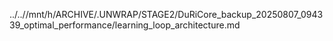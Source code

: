 ../..//mnt/h/ARCHIVE/.UNWRAP/STAGE2/DuRiCore_backup_20250807_094339_optimal_performance/learning_loop_architecture.md